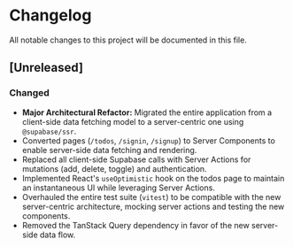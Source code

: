# Changelog

All notable changes to this project will be documented in this file.

## [Unreleased]

### Changed

- **Major Architectural Refactor:** Migrated the entire application from a client-side data fetching model to a server-centric one using `@supabase/ssr`.
- Converted pages (`/todos`, `/signin`, `/signup`) to Server Components to enable server-side data fetching and rendering.
- Replaced all client-side Supabase calls with Server Actions for mutations (add, delete, toggle) and authentication.
- Implemented React's `useOptimistic` hook on the todos page to maintain an instantaneous UI while leveraging Server Actions.
- Overhauled the entire test suite (`vitest`) to be compatible with the new server-centric architecture, mocking server actions and testing the new components.
- Removed the TanStack Query dependency in favor of the new server-side data flow.